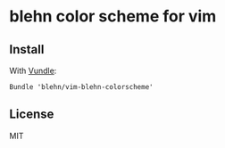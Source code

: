 blehn color scheme for vim
===========================


Install
-------

With [Vundle](https://github.com/blehn/vim-blehn-colorscheme):

    Bundle 'blehn/vim-blehn-colorscheme'

License
-------

MIT

